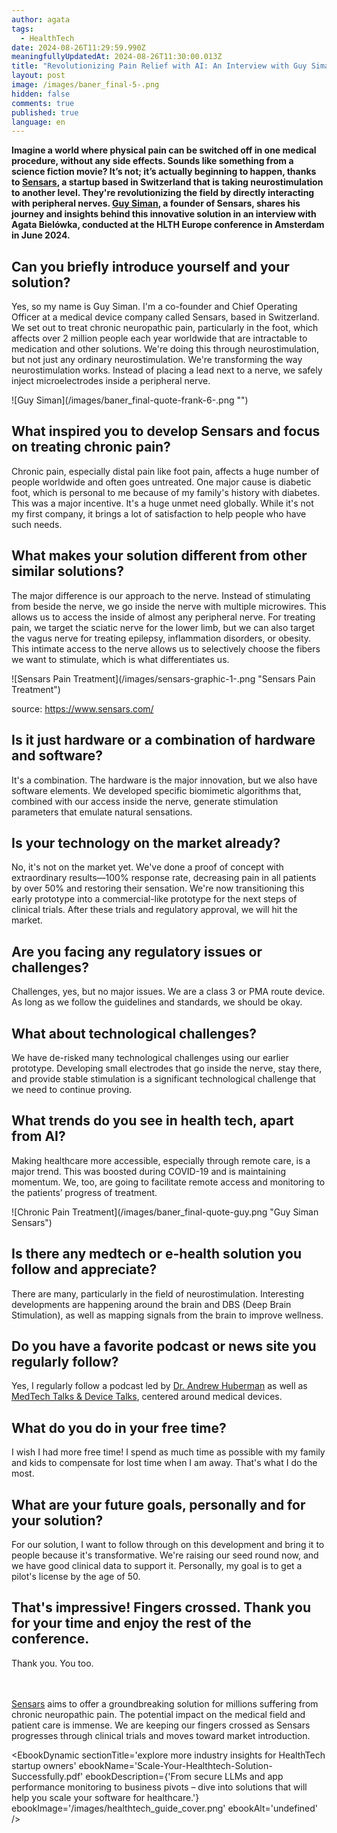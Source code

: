 ```yaml
---
author: agata
tags:
  - HealthTech
date: 2024-08-26T11:29:59.990Z
meaningfullyUpdatedAt: 2024-08-26T11:30:00.013Z
title: "Revolutionizing Pain Relief with AI: An Interview with Guy Siman of Sensars"
layout: post
image: /images/baner_final-5-.png
hidden: false
comments: true
published: true
language: en
---
```

**Imagine a world where physical pain can be switched off in one medical procedure, without any side effects. Sounds like something from a science fiction movie? It’s not; it’s actually beginning to happen, thanks to [Sensars](https://www.sensars.com/), a startup based in Switzerland that is taking neurostimulation to another level. They're revolutionizing the field by directly interacting with peripheral nerves. [Guy Siman](https://www.linkedin.com/in/guy-siman-66bb1b1/), a founder of Sensars, shares his journey and insights behind this innovative solution in an interview with Agata Bielówka, conducted at the HLTH Europe conference in Amsterdam in June 2024.**

## Can you briefly introduce yourself and your solution?

Yes, so my name is Guy Siman. I'm a co-founder and Chief Operating Officer at a medical device company called Sensars, based in Switzerland. We set out to treat chronic neuropathic pain, particularly in the foot, which affects over 2 million people each year worldwide that are intractable to medication and other solutions. We're doing this through neurostimulation, but not just any ordinary neurostimulation. We're transforming the way neurostimulation works. Instead of placing a lead next to a nerve, we safely inject microelectrodes inside a peripheral nerve.

<div className="image">![Guy Siman](/images/baner_final-quote-frank-6-.png "")</div>

## What inspired you to develop Sensars and focus on treating chronic pain?

Chronic pain, especially distal pain like foot pain, affects a huge number of people worldwide and often goes untreated. One major cause is diabetic foot, which is personal to me because of my family's history with diabetes. This was a major incentive. It's a huge unmet need globally. While it's not my first company, it brings a lot of satisfaction to help people who have such needs.

## What makes your solution different from other similar solutions?

The major difference is our approach to the nerve. Instead of stimulating from beside the nerve, we go inside the nerve with multiple microwires. This allows us to access the inside of almost any peripheral nerve. For treating pain, we target the sciatic nerve for the lower limb, but we can also target the vagus nerve for treating epilepsy, inflammation disorders, or obesity. This intimate access to the nerve allows us to selectively choose the fibers we want to stimulate, which is what differentiates us.

<div className="image">![Sensars Pain Treatment](/images/sensars-graphic-1-.png "Sensars Pain Treatment")</div>

source: https://www.sensars.com/

## Is it just hardware or a combination of hardware and software?

It's a combination. The hardware is the major innovation, but we also have software elements. We developed specific biomimetic algorithms that, combined with our access inside the nerve, generate stimulation parameters that emulate natural sensations.

## Is your technology on the market already?

No, it's not on the market yet. We've done a proof of concept with extraordinary results—100% response rate, decreasing pain in all patients by over 50% and restoring their sensation. We're now transitioning this early prototype into a commercial-like prototype for the next steps of clinical trials. After these trials and regulatory approval, we will hit the market.

## Are you facing any regulatory issues or challenges?

Challenges, yes, but no major issues. We are a class 3 or PMA route device. As long as we follow the guidelines and standards, we should be okay.

## What about technological challenges?

We have de-risked many technological challenges using our earlier prototype. Developing small electrodes that go inside the nerve, stay there, and provide stable stimulation is a significant technological challenge that we need to continue proving.

## What trends do you see in health tech, apart from AI?

Making healthcare more accessible, especially through remote care, is a major trend. This was boosted during COVID-19 and is maintaining momentum. We, too, are going to facilitate remote access and monitoring to the patients’ progress of treatment.

<div className="image">![Chronic Pain Treatment](/images/baner_final-quote-guy.png "Guy Siman Sensars")</div>

## Is there any medtech or e-health solution you follow and appreciate?

There are many, particularly in the field of neurostimulation. Interesting developments are happening around the brain and DBS (Deep Brain Stimulation), as well as mapping signals from the brain to improve wellness.

## Do you have a favorite podcast or news site you regularly follow?

Yes, I regularly follow a podcast led by [Dr. Andrew Huberman](https://www.hubermanlab.com/) as well as [MedTech Talks & Device Talks](https://medtechmvp.com/media/medtech-talk-podcast),  centered around medical devices.

## What do you do in your free time?

I wish I had more free time! I spend as much time as possible with my family and kids to compensate for lost time when I am away. That's what I do the most.

## What are your future goals, personally and for your solution?

For our solution, I want to follow through on this development and bring it to people because it's transformative. We're raising our seed round now, and we have good clinical data to support it. Personally, my goal is to get a pilot's license by the age of 50.

## That's impressive! Fingers crossed. Thank you for your time and enjoy the rest of the conference.

Thank you. You too.

\
\
[Sensars](https://www.sensars.com/) aims to offer a groundbreaking solution for millions suffering from chronic neuropathic pain. The potential impact on the medical field and patient care is immense. We are keeping our fingers crossed as Sensars progresses through clinical trials and moves toward market introduction.

<EbookDynamic sectionTitle='explore more industry insights for HealthTech startup owners' ebookName='Scale-Your-Healthtech-Solution-Successfully.pdf' ebookDescription={'From secure LLMs and app performance monitoring to business pivots – dive into solutions that will help you scale your software for healthcare.'} ebookImage='/images/healthtech_guide_cover.png' ebookAlt='undefined' />